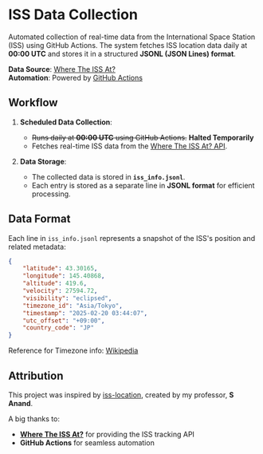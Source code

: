 # ISS Data Collection

Automated collection of real-time data from the International Space Station (ISS) using GitHub Actions. The system fetches ISS location data daily at **00:00 UTC** and stores it in a structured **JSONL (JSON Lines) format**. 

**Data Source**: [Where The ISS At?](https://wheretheiss.at)  
**Automation**: Powered by [GitHub Actions](https://github.com/features/actions)  

## Workflow  

1. **Scheduled Data Collection**:  
   - ~~Runs daily at **00:00 UTC** using GitHub Actions.~~ **Halted Temporarily**
   - Fetches real-time ISS data from the [Where The ISS At? API](https://api.wheretheiss.at/v1/satellites/25544).  

2. **Data Storage**:  
   - The collected data is stored in **`iss_info.jsonl`**.  
   - Each entry is stored as a separate line in **JSONL format** for efficient processing.  

## Data Format

Each line in `iss_info.jsonl` represents a snapshot of the ISS's position and related metadata:

```json
{
    "latitude": 43.30165,
    "longitude": 145.40868,
    "altitude": 419.6,
    "velocity": 27594.72,
    "visibility": "eclipsed",
    "timezone_id": "Asia/Tokyo",
    "timestamp": "2025-02-20 03:44:07",
    "utc_offset": "+09:00",
    "country_code": "JP"
}
```

Reference for Timezone info: [Wikipedia](https://en.wikipedia.org/wiki/List_of_tz_database_time_zones)

## Attribution

This project was inspired by [iss-location](https://github.com/sanand0/iss-location), created by my professor, **S Anand**.  

A big thanks to:  
- **[Where The ISS At?](https://wheretheiss.at)** for providing the ISS tracking API  
- **GitHub Actions** for seamless automation